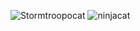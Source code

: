 ![Stormtroopocat](https://octodex.github.com/images/stormtroopocat.jpg "The Stormtroopocat")
![ninjacat](https://octodex.github.com/images/dojocat.jpg)

